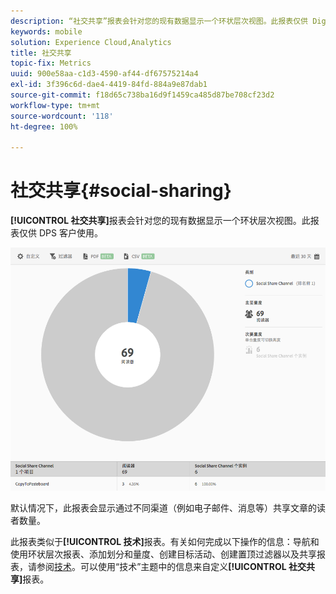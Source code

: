 ```yaml
---
description: “社交共享”报表会针对您的现有数据显示一个环状层次视图。此报表仅供 Digital Publishing Suite (DPS) 客户使用。
keywords: mobile
solution: Experience Cloud,Analytics
title: 社交共享
topic-fix: Metrics
uuid: 900e58aa-c1d3-4590-af44-df67575214a4
exl-id: 3f396c6d-dae4-4419-84fd-884a9e87dab1
source-git-commit: f18d65c738ba16d9f1459ca485d87be708cf23d2
workflow-type: tm+mt
source-wordcount: '118'
ht-degree: 100%

---
```


# 社交共享{#social-sharing}

**[!UICONTROL 社交共享]**&#x200B;报表会针对您的现有数据显示一个环状层次视图。此报表仅供 DPS 客户使用。

![](assets/dps_social_share.png)

默认情况下，此报表会显示通过不同渠道（例如电子邮件、消息等）共享文章的读者数量。

此报表类似于&#x200B;**[!UICONTROL 技术]**&#x200B;报表。有关如何完成以下操作的信息：导航和使用环状层次报表、添加划分和量度、创建目标活动、创建置顶过滤器以及共享报表，请参阅[技术](/help/using/usage/reports-technology.md)。可以使用“技术”主题中的信息来自定义&#x200B;**[!UICONTROL 社交共享]**&#x200B;报表。
